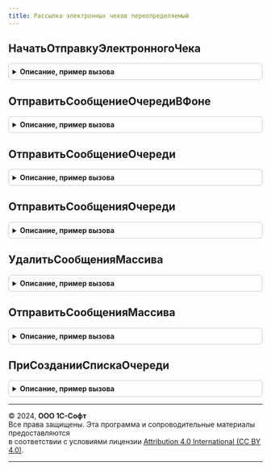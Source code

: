 ```yaml
---
title: Рассылка электронных чеков переопределяемый
---
```



## НачатьОтправкуЭлектронногоЧека
<details style="margin: 1em 0; padding: 0.5em; border: 1px solid #ccc; border-radius: 6px;">

<summary style="font-weight: bold; cursor: pointer;">Описание, пример вызова</summary>

```bsl

// Постановка подготовленных данных электронного чека в очередь отправки.
//
// Параметры:
//  Адресат - Строка - номер телефона или адреса электронной почты;
//  ТипРассылки - ПеречислениеСсылка.ТипыРассылкиЭлектронныхЧеков -;
//  ПараметрыСообщения - Структура - сообщения зависит от типа рассылки
//
Процедура НачатьОтправкуЭлектронногоЧека(Адресат, ТипРассылки, ПараметрыСообщения) Экспорт
```

Пример вызова
```bsl
РассылкаЭлектронныхЧековПереопределяемый.НачатьОтправкуЭлектронногоЧека(Адресат, ТипРассылки, ПараметрыСообщения) 
```
</details>

## ОтправитьСообщениеОчередиВФоне
<details style="margin: 1em 0; padding: 0.5em; border: 1px solid #ccc; border-radius: 6px;">

<summary style="font-weight: bold; cursor: pointer;">Описание, пример вызова</summary>

```bsl

// В фоне отправляет электронный чек через настроенного поставщика услуги, при возникновении ошибки записываются данные ошибки.
//
// Параметры:
//  ПараметрыЗадания - Структура:
//   * Адресат - Строка - Номер телефона или адреса электронной почты.
//   * ТипРассылки - ПеречислениеСсылка.ТипыРассылкиЭлектронныхЧеков -
//   * ПараметрыСообщения - Структура - Структура сообщения зависит от типа рассылки.
//  АдресРезультата - ХранилищеЗначения - сохраняющее результаты выполнения
//
Процедура ОтправитьСообщениеОчередиВФоне(ПараметрыЗадания, АдресРезультата) Экспорт
```

Пример вызова
```bsl
РассылкаЭлектронныхЧековПереопределяемый.ОтправитьСообщениеОчередиВФоне(ПараметрыЗадания, АдресРезультата) 
```
</details>

## ОтправитьСообщениеОчереди
<details style="margin: 1em 0; padding: 0.5em; border: 1px solid #ccc; border-radius: 6px;">

<summary style="font-weight: bold; cursor: pointer;">Описание, пример вызова</summary>

```bsl

// Отправляет электронный чек через настроенного поставщика услуги, обрабатывает очередь
// При успешной отправке запись очереди удаляется, при возникновении ошибки записываются данные ошибки.
//
// Параметры:
//  Значение - Булево - Возвращаемое значение
//  ЭлементСсылка - СправочникСсылка.ОчередьЭлектронныхЧековКОтправке - Элемент ссылка
//  ТипРассылки - ПеречислениеСсылка.ТипыРассылкиЭлектронныхЧеков - Тип рассылки
//  ПараметрыСообщения - Структура - ПараметрыСообщения
//  Соединение - ИнтернетПочта - Соединение
//
// Возвращаемое значение:
//  Булево - Истина - Если сообщение отправлено
//
Функция ОтправитьСообщениеОчереди(Значение, Знач ЭлементСсылка, Знач ТипРассылки, Знач ПараметрыСообщения, Знач Соединение = Неопределено) Экспорт
```

Пример вызова
```bsl
Результат = РассылкаЭлектронныхЧековПереопределяемый.ОтправитьСообщениеОчереди(Значение, ЭлементСсылка, ТипРассылки, ПараметрыСообщения, Соединение);
```
</details>

## ОтправитьСообщенияОчереди
<details style="margin: 1em 0; padding: 0.5em; border: 1px solid #ccc; border-radius: 6px;">

<summary style="font-weight: bold; cursor: pointer;">Описание, пример вызова</summary>

```bsl

// Обрабатывается очередь электронных чеков. Обрабатывается регламентным заданием "РассылкаЭлектронныхЧеков".
//
Процедура ОтправитьСообщенияОчереди() Экспорт
```

Пример вызова
```bsl
РассылкаЭлектронныхЧековПереопределяемый.ОтправитьСообщенияОчереди() 
```
</details>

## УдалитьСообщенияМассива
<details style="margin: 1em 0; padding: 0.5em; border: 1px solid #ccc; border-radius: 6px;">

<summary style="font-weight: bold; cursor: pointer;">Описание, пример вызова</summary>

```bsl

// Удаляет сообщения из очереди, вызывается из формы списка справочника "ОчередьЭлектронныхЧековКОтправке"
//
// Параметры:
//  МассивСообщений - Массив - Массив ссылок  справочник "ОчередьЭлектронныхЧеков"
//
Процедура УдалитьСообщенияМассива(МассивСообщений) Экспорт
```

Пример вызова
```bsl
РассылкаЭлектронныхЧековПереопределяемый.УдалитьСообщенияМассива(МассивСообщений) 
```
</details>

## ОтправитьСообщенияМассива
<details style="margin: 1em 0; padding: 0.5em; border: 1px solid #ccc; border-radius: 6px;">

<summary style="font-weight: bold; cursor: pointer;">Описание, пример вызова</summary>

```bsl

// Отправляет сообщения из очереди, вызывается из формы списка справочника "ОчередьЭлектронныхЧековКОтправке"
//
// Параметры:
//  МассивСообщений - Массив - Массив ссылок
//
Процедура ОтправитьСообщенияМассива(МассивСообщений) Экспорт
```

Пример вызова
```bsl
РассылкаЭлектронныхЧековПереопределяемый.ОтправитьСообщенияМассива(МассивСообщений) 
```
</details>

## ПриСозданииСпискаОчереди
<details style="margin: 1em 0; padding: 0.5em; border: 1px solid #ccc; border-radius: 6px;">

<summary style="font-weight: bold; cursor: pointer;">Описание, пример вызова</summary>

```bsl

// Обработка проверяет не доступные элементы  формы списка справочника "ОчередьЭлектронныхЧековКОтправке"
//
// Параметры:
//  ЭтотОбъект - ФормаКлиентскогоПриложения - где:
//   * Элементы - ВсеЭлементыФормы - .
//
Процедура ПриСозданииСпискаОчереди(ЭтотОбъект) Экспорт
```

Пример вызова
```bsl
РассылкаЭлектронныхЧековПереопределяемый.ПриСозданииСпискаОчереди(ЭтотОбъект) 
```
</details>

---

© 2024, **ООО 1С-Софт**  
Все права защищены. Эта программа и сопроводительные материалы предоставляются  
в соответствии с условиями лицензии [Attribution 4.0 International (CC BY 4.0)](https://creativecommons.org/licenses/by/4.0/legalcode).

---
